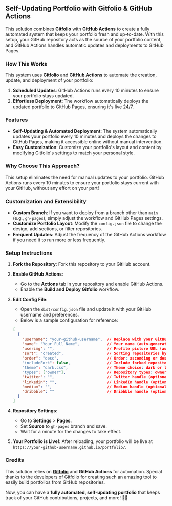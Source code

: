 ## **Self-Updating Portfolio with Gitfolio & GitHub Actions**

This solution combines **Gitfolio** with **GitHub Actions** to create a fully automated system that keeps your portfolio fresh and up-to-date. With this setup, your GitHub repository acts as the source of your portfolio content, and GitHub Actions handles automatic updates and deployments to GitHub Pages.

### **How This Works**

This system uses **Gitfolio** and **GitHub Actions** to automate the creation, update, and deployment of your portfolio:

1. **Scheduled Updates**: GitHub Actions runs every 10 minutes to ensure your portfolio stays updated.
2. **Effortless Deployment**: The workflow automatically deploys the updated portfolio to GitHub Pages, ensuring it's live 24/7.

### **Features**

- **Self-Updating & Automated Deployment**: The system automatically updates your portfolio every 10 minutes and deploys the changes to GitHub Pages, making it accessible online without manual intervention.
- **Easy Customization**: Customize your portfolio's layout and content by modifying Gitfolio's settings to match your personal style.

### **Why Choose This Approach?**

This setup eliminates the need for manual updates to your portfolio. GitHub Actions runs every 10 minutes to ensure your portfolio stays current with your GitHub, without any effort on your part!

### **Customization and Extensibility**

- **Custom Branch**: If you want to deploy from a branch other than `main` (e.g., `gh-pages`), simply adjust the workflow and GitHub Pages settings.
- **Customize Portfolio Layout**: Modify the `config.json` file to change the design, add sections, or filter repositories.
- **Frequent Updates**: Adjust the frequency of the GitHub Actions workflow if you need it to run more or less frequently.

### **Setup Instructions**

1. **Fork the Repository**: Fork this repository to your GitHub account.
2. **Enable GitHub Actions**: 
   - Go to the **Actions** tab in your repository and enable GitHub Actions.
   - Enable the **Build and Deploy Gitfolio** workflow.
3. **Edit Config File**: 
   - Open the `dist/config.json` file and update it with your GitHub username and preferences. 
   - Below is a sample configuration for reference:
   
   ```json
   [
     {
       "username": "your-github-username",  // Replace with your GitHub username
       "name": "Your Full Name",            // Your name (auto-generated from Gitfolio)
       "userimg": "",                       // Profile picture URL (auto-generated by Gitfolio)
       "sort": "created",                   // Sorting repositories by creation, updated, pushed, etc.
       "order": "desc",                     // Order: ascending or descending
       "includeFork": false,                // Include forked repositories: true or false
       "theme": "dark.css",                 // Theme choice: dark or light
       "types": ["owner"],                  // Repository types: owner, member, etc.
       "twitter": "",                       // Twitter handle (optional)
       "linkedin": "",                      // LinkedIn handle (optional)
       "medium": "",                        // Medium handle (optional)
       "dribbble": ""                       // Dribbble handle (optional)
     }
   ]
   ```

4. **Repository Settings**:
   - Go to **Settings** > **Pages**.
   - Set **Source** to `gh-pages` branch and save.
   - Wait for a minute for the changes to take effect.

5. **Your Portfolio is Live!**: After reloading, your portfolio will be live at `https://your-github-username.github.io/portfolio/`.

### **Credits**

This solution relies on **[Gitfolio](https://github.com/imfunniee/gitfolio)** and **GitHub Actions** for automation. Special thanks to the developers of Gitfolio for creating such an amazing tool to easily build portfolios from GitHub repositories.

Now, you can have a **fully automated, self-updating portfolio** that keeps track of your GitHub contributions, projects, and more! 💼✨
